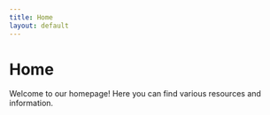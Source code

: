 ```yaml
---
title: Home
layout: default
---
```


# Home

Welcome to our homepage! Here you can find various resources and information.
